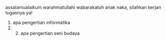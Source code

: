 assalamualaikum warahmatullahi wabarakatuh
anak naka, silahkan kerjan tugasnya ya!

1. apa pengertian informatika
2. 2. apa pengertian seni budaya
